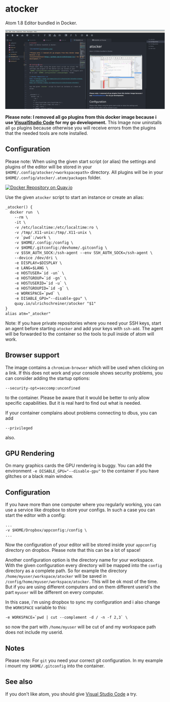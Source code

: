 # atocker
Atom 1.8 Editor bundled in Docker.

![Screenshot](screenshot.png)

**Please note: I removed all go plugins from this docker image because i use
[VisualStudio Code](https://github.com/ulrichSchreiner/vsc) for my go development.** This Image now uninstalls all `go` plugins because otherwise you will receive errors from the plugins that the needed tools are note installed.


## Configuration
Please note: When using the given start script (or alias) the settings and plugins of the editor will be stored in your
`$HOME/.config/atocker/<workspacepath>` directory. All plugins will be in your `$HOME/.config/atocker/.atom/packages` folder.

[![Docker Repository on Quay.io](https://quay.io/repository/ulrichschreiner/atocker/status "Docker Repository on Quay.io")](https://quay.io/repository/ulrichschreiner/atocker)

Use the given `atocker` script to start an instance or create an alias:

```
_atocker() {
  docker run  \
    --rm \
    -it \
    -v /etc/localtime:/etc/localtime:ro \
    -v /tmp/.X11-unix:/tmp/.X11-unix \
    -v `pwd`:/work \
    -v $HOME/.config:/config \
    -v $HOME/.gitconfig:/devhome/.gitconfig \
    -v $SSH_AUTH_SOCK:/ssh-agent --env SSH_AUTH_SOCK=/ssh-agent \
    --device /dev/dri \
    -e DISPLAY=$DISPLAY \
    -e LANG=$LANG \
    -e HOSTUSER=`id -un` \
    -e HOSTGROUP=`id -gn` \
    -e HOSTUSERID=`id -u` \
    -e HOSTGROUPID=`id -g` \
    -e WORKSPACE=`pwd` \
    -e DISABLE_GPU="--disable-gpu" \
    quay.io/ulrichschreiner/atocker "$1"
}
alias atm="_atocker"
```
Note: If you have private repositories where you need your SSH keys, start an agent before starting `atocker` and add your keys with `ssh-add`. The agent will be forwarded to the container so the tools to pull inside of atom will work.

## Browser support

The image contains a `chromium-browser` which will be used when clicking on a link. If this does not work and your console shows security problems, you can consider adding the startup options:
```
--security-opt=seccomp:unconfined
```
to the container. Please be aware that it would be better to only allow specific capabilities. But it is real hard to find out what is needed.

If your container complains about problems connecting to dbus, you can add
```
--privileged
```
also.

## GPU Rendering

On many graphics cards the GPU rendering is buggy. You can add the environment `-e DISABLE_GPU="--disable-gpu"` to the container if you have glitches or a black main window.

## Configuration

If you have more than one computer where you regularly working, you can use a service like dropbox to store your configs. In such a case you can start the editor with a config:
```
...
-v $HOME/Dropbox/appconfig:/config \
...
```

Now the configuration of your editor will be stored inside your `appconfig` directory on dropbox. Please note that this can be a lot of space!

Another configuration option is the directory name for your workspace. With the given configuration every directory will be mapped into the `config` directory as a complete path. So for example the directory `/home/myuser/workspace/atocker` will be saved in `/config/home/myuser/workspace/atocker`. This will be ok most of the time. But if you are using different computers and on them different userid's the part `myuser` will be different on every computer.

In this case, i'm using dropbox to sync my configuration and i also change the `WORKSPACE` variable to this:
```
-e WORKSPACE=`pwd | cut --complement -d / -n -f 2,3` \
```
so now the part with `/home/myuser` will be cut of and my workspace path does not include my userid.

## Notes
Please note: For `git` you need your correct git configuration. In my example i mount my `$HOME/.gitconfig` into the container.

## See also
If you don't like atom, you should give  [Visual Studio Code](https://github.com/ulrichSchreiner/vsc) a try.
